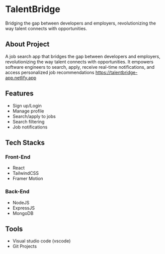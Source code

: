 # TalentBridge
Bridging the gap between developers and employers, revolutionizing the way talent connects with opportunities.

## About Project
A job search app that bridges the gap between developers and employers, revolutionizing the way talent connects with opportunities. It empowers software engineers to search, apply, receive real-time notifications, and access personalized job recommendations
https://talentbridge-app.netlify.app


## Features
- Sign up/Login
- Manage profile
- Search/apply to jobs
- Search filtering
- Job notifications

## Tech Stacks

### Front-End 
- React
- TailwindCSS
- Framer Motion

### Back-End
- NodeJS
- ExpressJS
- MongoDB


## Tools
- Visual studio code (vscode)
- Git Projects
